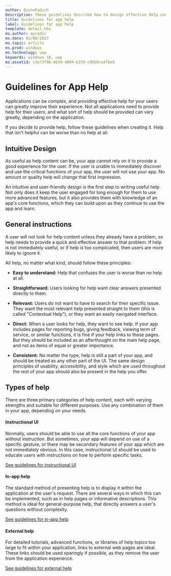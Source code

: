 ---author: QuinnRadich
Description: These guidelines describe how to design effective Help content for your app.
title: Guidelines for app help
label: Guidelines for app help
template: detail.hbs
ms.author: quradic
ms.date: 02/08/2017
ms.topic: article
ms.prod: windows
ms.technology: uwp
keywords: windows 10, uwp
ms.assetid: c3e73f9b-4839-4804-b379-c95b0ca4fbe8
---# Guidelines for App HelpApplications can be complex, and providing effective help for your users can greatly improve their experience. Not all applications need to provide help for their users, and what sort of help should be provided can vary greatly, depending on the application.If you decide to provide help, follow these guidelines when creating it. Help that isn't helpful can be worse than no help at all.## Intuitive DesignAs useful as help content can be, your app cannot rely on it to provide a good experience for the user. If the user is unable to immediately discover and use the critical functions of your app, the user will not use your app. No amount or quality help will change that first impression.An intuitive and user-friendly design is the first step to writing useful help. Not only does it keep the user engaged for long enough for them to use more advanced features, but it also provides them with knowledge of an app's core functions, which they can build upon as they continue to use the app and learn.## General instructionsA user will not look for help content unless they already have a problem, so help needs to provide a quick and effective answer to that problem. If help is not immediately useful, or if help is too complicated, then users are more likely to ignore it.All help, no matter what kind, should follow these principles:-   **Easy to understand:** Help that confuses the user is worse than no help at all.-   **Straightforward:** Users looking for help want clear answers presented directly to them.-   **Relevant:** Users do not want to have to search for their specific issue. They want the most relevant help presented straight to them (this is called "Contextual Help"), or they want an easily navigated interface.-   **Direct:** When a user looks for help, they want to see help. If your app includes pages for reporting bugs, giving feedback, viewing term of service, or similar functions, it is fine if your help links to those pages. But they should be included as an afterthought on the main help page, and not as items of equal or greater importance.-   **Consistent:** No matter the type, help is still a part of your app, and should be treated as any other part of the UI. The same design principles of usability, accessibility, and style which are used throughout the rest of your app should also be present in the help you offer.## Types of helpThere are three primary categories of help content, each with varying strengths and suitable for different purposes. Use any combination of them in your app, depending on your needs.#### Instructional UINormally, users should be able to use all the core functions of your app without instruction. But sometimes, your app will depend on use of a specific gesture, or there may be secondary features of your app which are not immediately obvious. In this case, instructional UI should be used to educate users with instructions on how to perform specific tasks.[See guidelines for instructional UI](instructional-ui.md)#### In-app helpThe standard method of presenting help is to display it within the application at the user's request. There are several ways in which this can be implemented, such as in help pages or informative descriptions. This method is ideal for general-purpose help, that directly answers a user's questions without complexity.[See guidelines for in-app help](in-app-help.md)#### External helpFor detailed tutorials, advanced functions, or libraries of help topics too large to fit within your application, links to external web pages are ideal. These links should be used sparingly if possible, as they remove the user from the application experience.[See guidelines for external help](external-help.md)